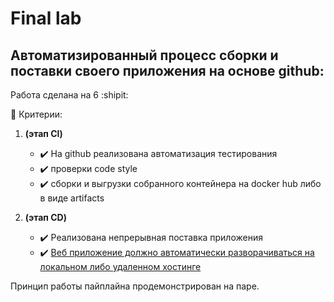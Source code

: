 # Final lab

## Автоматизированный процесс сборки и поставки своего приложения на основе github:

Работа сделана на 6 :shipit:

:open_book: Критерии:  
1. **(этап CI)**
    - :heavy_check_mark: На github реализована автоматизация тестирования
    - :heavy_check_mark: проверки code style
    - :heavy_check_mark: сборки и выгрузки собранного контейнера на docker hub либо в виде artifacts

2. **(этап CD)**
    - :heavy_check_mark: Реализована непрерывная поставка приложения
    - :heavy_check_mark: [Веб приложение должно автоматически разворачиваться на локальном либо удаленном хостинге](http://52.186.170.207:8080/)

Принцип работы пайплайна продемонстрирован на паре.
